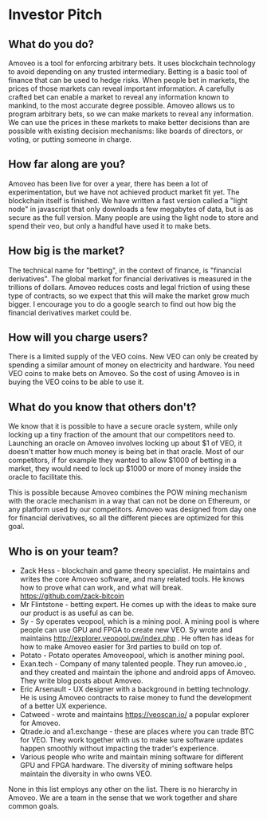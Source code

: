 Investor Pitch
==========

## What do you do?

Amoveo is a tool for enforcing arbitrary bets. It uses blockchain technology to avoid depending on any trusted intermediary.
Betting is a basic tool of finance that can be used to hedge risks.
When people bet in markets, the prices of those markets can reveal important information. A carefully crafted bet can enable a market to reveal any information known to mankind, to the most accurate degree possible. Amoveo allows us to program arbitrary bets, so we can make markets to reveal any information.
We can use the prices in these markets to make better decisions than are possible with existing decision mechanisms: like boards of directors, or voting, or putting someone in charge.

## How far along are you?

Amoveo has been live for over a year, there has been a lot of experimentation, but we have not achieved product market fit yet.
The blockchain itself is finished. We have written a fast version called a "light node" in javascript that only downloads a few megabytes of data, but is as secure as the full version. Many people are using the light node to store and spend their veo, but only a handful have used it to make bets.

## How big is the market?

The technical name for "betting", in the context of finance, is "financial derivatives".
The global market for financial derivatives is measured in the trillions of dollars. Amoveo reduces costs and legal friction of using these type of contracts, so we expect that this will make the market grow much bigger.
I encourage you to do a google search to find out how big the financial derivatives market could be.

## How will you charge users?

There is a limited supply of the VEO coins. New VEO can only be created by spending a similar amount of money on electricity and hardware.
You need VEO coins to make bets on Amoveo.
So the cost of using Amoveo is in buying the VEO coins to be able to use it.

## What do you know that others don't?

We know that it is possible to have a secure oracle system, while only locking up a tiny fraction of the amount that our competitors need to.
Launching an oracle on Amoveo involves locking up about $1 of VEO, it doesn't matter how much money is being bet in that oracle.
Most of our competitors, if for example they wanted to allow $1000 of betting in a market, they would need to lock up $1000 or more of money inside the oracle to facilitate this.

This is possible because Amoveo combines the POW mining mechanism with the oracle mechanism in a way that can not be done on Ethereum, or any platform used by our competitors.
Amoveo was designed from day one for financial derivatives, so all the different pieces are optimized for this goal.


## Who is on your team?

* Zack Hess - blockchain and game theory specialist. He maintains and writes the core Amoveo software, and many related tools. He knows how to prove what can work, and what will break. https://github.com/zack-bitcoin
* Mr Flintstone - betting expert. He comes up with the ideas to make sure our product is as useful as can be.
* Sy - Sy operates veopool, which is a mining pool. A mining pool is where people can use GPU and FPGA to create new VEO. Sy wrote and maintains http://explorer.veopool.pw/index.php . He often has ideas for how to make Amoveo easier for 3rd parties to build on top of.
* Potato - Potato operates Amoveopool, which is another mining pool.
* Exan.tech - Company of many talented people. They run amoveo.io , and they created and maintain the iphone and android apps of Amoveo. They write blog posts about Amoveo. 
* Eric Arsenault - UX designer with a background in betting technology. He is using Amoveo contracts to raise money to fund the development of a better UX experience.
* Catweed - wrote and maintains https://veoscan.io/ a popular explorer for Amoveo.
* Qtrade.io and a1.exchange - these are places where you can trade BTC for VEO. They work together with us to make sure software updates happen smoothly without impacting the trader's experience.
* Various people who write and maintain mining software for different GPU and FPGA hardware. The diversity of mining software helps maintain the diversity in who owns VEO. 

None in this list employs any other on the list. There is no hierarchy in Amoveo.
We are a team in the sense that we work together and share common goals.
